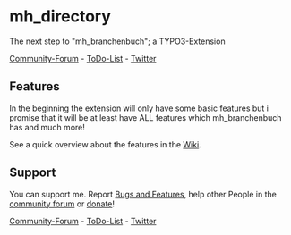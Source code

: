 # mh_directory
The next step to "mh_branchenbuch"; a TYPO3-Extension

[Community-Forum](http://forum.mh-dev.de/threads/13-mh_directory.html) - [ToDo-List](https://github.com/mhdev/mh_directory/wiki/ToDo-List) - [Twitter](https://twitter.com/mhdev)

## Features

In the beginning the extension will only have some basic features but i promise that it will be at least have ALL features which mh_branchenbuch has and much more!

See a quick overview about the features in the [Wiki](https://github.com/mhdev/mh_directory/wiki/Features).

## Support

You can support me. Report [Bugs and Features](https://github.com/mhdev/mh_directory/issues), help other People in the [community forum](http://forum.mh-dev.de/threads/13-mh_directory.html) or [donate](https://www.paypal.com/cgi-bin/webscr?cmd=_s-xclick&hosted_button_id=3XHNDV8GKWSL2)!


[Community-Forum](http://forum.mh-dev.de/threads/13-mh_directory.html) - [ToDo-List](https://github.com/mhdev/mh_directory/wiki/ToDo-List)  - [Twitter](https://twitter.com/mhdev)


